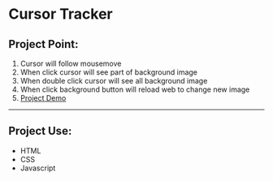 # Cursor Tracker

## Project Point:

1. Cursor will follow mousemove
2. When click cursor will see part of background image
3. When double click cursor will see all background image
4. When click background button will reload web to change new image
5. [Project Demo](https://day-project.zkhsin.now.sh/Cursor%20Tracker/)

---

## Project Use:

- HTML
- CSS
- Javascript
